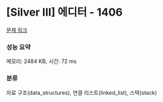 # [Silver III] 에디터 - 1406 

[문제 링크](https://www.acmicpc.net/problem/1406) 

### 성능 요약

메모리: 2484 KB, 시간: 72 ms

### 분류

자료 구조(data_structures), 연결 리스트(linked_list), 스택(stack)

